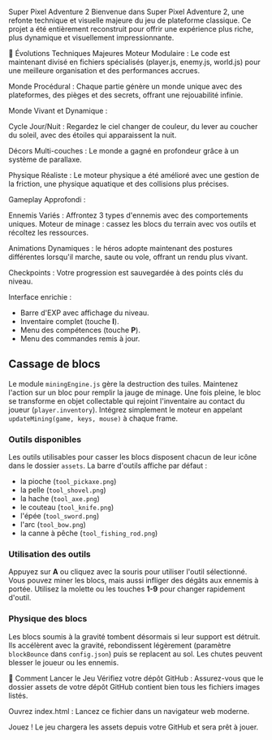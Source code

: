Super Pixel Adventure 2
Bienvenue dans Super Pixel Adventure 2, une refonte technique et visuelle majeure du jeu de plateforme classique. Ce projet a été entièrement reconstruit pour offrir une expérience plus riche, plus dynamique et visuellement impressionnante.

🌟 Évolutions Techniques Majeures
Moteur Modulaire : Le code est maintenant divisé en fichiers spécialisés (player.js, enemy.js, world.js) pour une meilleure organisation et des performances accrues.

Monde Procédural : Chaque partie génère un monde unique avec des plateformes, des pièges et des secrets, offrant une rejouabilité infinie.

Monde Vivant et Dynamique :

Cycle Jour/Nuit : Regardez le ciel changer de couleur, du lever au coucher du soleil, avec des étoiles qui apparaissent la nuit.

Décors Multi-couches : Le monde a gagné en profondeur grâce à un système de parallaxe.

Physique Réaliste : Le moteur physique a été amélioré avec une gestion de la friction, une physique aquatique et des collisions plus précises.

Gameplay Approfondi :

Ennemis Variés : Affrontez 3 types d'ennemis avec des comportements uniques.
Moteur de minage : cassez les blocs du terrain avec vos outils et récoltez les ressources.

Animations Dynamiques : le héros adopte maintenant des postures
différentes lorsqu'il marche, saute ou vole, offrant un rendu plus vivant.

Checkpoints : Votre progression est sauvegardée à des points clés du niveau.

Interface enrichie :
- Barre d'EXP avec affichage du niveau.
- Inventaire complet (touche **I**).
- Menu des compétences (touche **P**).
- Menu des commandes remis à jour.

## Cassage de blocs

Le module `miningEngine.js` gère la destruction des tuiles. Maintenez l'action sur un bloc pour remplir la jauge de minage. Une fois pleine, le bloc se transforme en objet collectable qui rejoint l'inventaire au contact du joueur (`player.inventory`). Intégrez simplement le moteur en appelant `updateMining(game, keys, mouse)` à chaque frame.

### Outils disponibles

Les outils utilisables pour casser les blocs disposent chacun de leur icône dans le dossier `assets`. La barre d'outils affiche par défaut :

- la pioche (`tool_pickaxe.png`)
- la pelle (`tool_shovel.png`)
- la hache (`tool_axe.png`)
- le couteau (`tool_knife.png`)
- l'épée (`tool_sword.png`)
- l'arc (`tool_bow.png`)
- la canne à pêche (`tool_fishing_rod.png`)

### Utilisation des outils

Appuyez sur **A** ou cliquez avec la souris pour utiliser l'outil sélectionné. Vous pouvez miner les blocs, mais aussi infliger des dégâts aux ennemis à portée. Utilisez la molette ou les touches **1-9** pour changer rapidement d'outil.

### Physique des blocs

Les blocs soumis à la gravité tombent désormais si leur support est détruit. Ils accélèrent avec la gravité, rebondissent légèrement (paramètre `blockBounce` dans `config.json`) puis se replacent au sol. Les chutes peuvent blesser le joueur ou les ennemis.

🚀 Comment Lancer le Jeu
Vérifiez votre dépôt GitHub : Assurez-vous que le dossier assets de votre dépôt GitHub contient bien tous les fichiers images listés.

Ouvrez index.html : Lancez ce fichier dans un navigateur web moderne.

Jouez ! Le jeu chargera les assets depuis votre GitHub et sera prêt à jouer.
